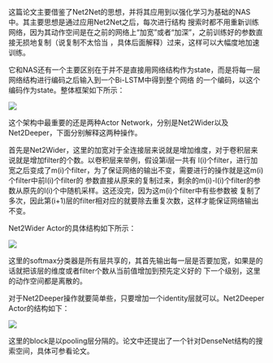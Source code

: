 这篇论文主要借鉴了Net2Net的思想，并将其应用到以强化学习为基础的NAS中。其主要思想是通过应用Net2Net之后，每次进行结构
搜索时都不用重新训练网络，因为其动作空间是在之前的网络上“加宽”或者“加深”，之前训练好的参数直接无损地复制（说复制不太恰当
，具体后面解释）过来，这样可以大幅度地加速训练。

它和NAS还有一个主要区别在于并不是直接用网络结构作为state，而是将每一层网络结构进行编码之后输入到一个Bi-LSTM中得到整个网络
的一个编码，以这个编码作为state。整体框架如下所示：

![](http://o7ie0tcjk.bkt.clouddn.com/8yfe98ufthbs4kr6.jpg)

这个架构中最重要的还是两种Actor Network，分别是Net2Wider以及Net2Deeper，下面分别解释这两种操作。

首先是Net2Wider，这里的加宽对于全连接层来说就是增加维度，对于卷积层来说就是增加filter的个数。以卷积层来举例，假设第i层一共有
l(i)个filter，进行加宽之后变成了m(i)个filter，为了保证网络的输出不变，需要进行的操作就是这m(i)个filter中前l(i)个filter的
参数直接从原来的复制过来，剩余的m(i)-l(i)个filter的参数从原先的l(i)个中随机采样。这还没完，因为这m(i)个filter中有些参数被
复制了多次，因此第(i+1)层的filter相对应的就要除去重复次数，这样才能保证网络输出不变。

Net2Wider Actor的具体结构如下所示：

![](http://o7ie0tcjk.bkt.clouddn.com/wmkyqyc1nv9kmd33.jpg)

这里的softmax分类器是所有层共享的，其首先输出每一层是否要加宽，如果是的话就把该层的维度或者filter个数从当前值增加到预先定义好的
下一个级别，这里的动作空间都是离散的。

对于Net2Deeper操作就要简单些，只要增加一个identity层就可以。Net2Deeper Actor的结构如下：

![](http://o7ie0tcjk.bkt.clouddn.com/094qwgbnpsdqofhq.jpg)

这里的block是以pooling层分隔的。论文中还提出了一个针对DenseNet结构的搜索空间，具体可参看论文。
